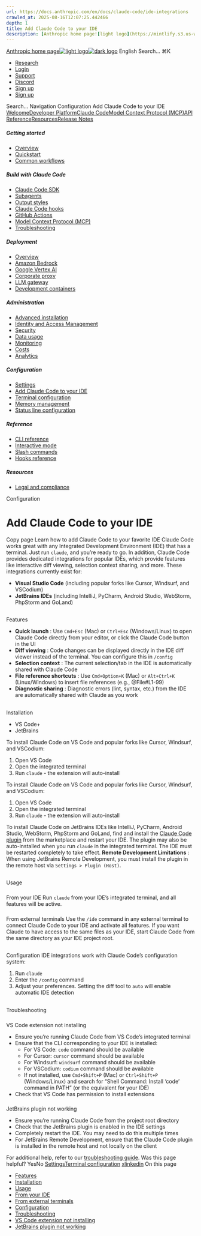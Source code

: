 ```yaml
---
url: https://docs.anthropic.com/en/docs/claude-code/ide-integrations
crawled_at: 2025-08-16T12:07:25.442466
depth: 1
title: Add Claude Code to your IDE
description: [Anthropic home page![light logo](https://mintlify.s3.us-west-1.amazonaws.com/anthropic/logo/light.svg)![dark logo](https://mintlify.s3.us-west-1.amazonaws.com/anthropic/logo/dark.svg)](https://docs.a...
---
```


[Anthropic home page![light logo](https://mintlify.s3.us-west-1.amazonaws.com/anthropic/logo/light.svg)![dark logo](https://mintlify.s3.us-west-1.amazonaws.com/anthropic/logo/dark.svg)](https://docs.anthropic.com/)
English
Search...
⌘K
  * [Research](https://www.anthropic.com/research)
  * [Login](https://console.anthropic.com/login)
  * [Support](https://support.anthropic.com/)
  * [Discord](https://www.anthropic.com/discord)
  * [Sign up](https://console.anthropic.com/login)
  * [Sign up](https://console.anthropic.com/login)


Search...
Navigation
Configuration
Add Claude Code to your IDE
[Welcome](https://docs.anthropic.com/en/home)[Developer Platform](https://docs.anthropic.com/en/docs/intro)[Claude Code](https://docs.anthropic.com/en/docs/claude-code/overview)[Model Context Protocol (MCP)](https://docs.anthropic.com/en/docs/mcp)[API Reference](https://docs.anthropic.com/en/api/messages)[Resources](https://docs.anthropic.com/en/resources/overview)[Release Notes](https://docs.anthropic.com/en/release-notes/overview)
##### Getting started
  * [Overview](https://docs.anthropic.com/en/docs/claude-code/overview)
  * [Quickstart](https://docs.anthropic.com/en/docs/claude-code/quickstart)
  * [Common workflows](https://docs.anthropic.com/en/docs/claude-code/common-workflows)


##### Build with Claude Code
  * [Claude Code SDK](https://docs.anthropic.com/en/docs/claude-code/sdk)
  * [Subagents](https://docs.anthropic.com/en/docs/claude-code/sub-agents)
  * [Output styles](https://docs.anthropic.com/en/docs/claude-code/output-styles)
  * [Claude Code hooks](https://docs.anthropic.com/en/docs/claude-code/hooks-guide)
  * [GitHub Actions](https://docs.anthropic.com/en/docs/claude-code/github-actions)
  * [Model Context Protocol (MCP)](https://docs.anthropic.com/en/docs/claude-code/mcp)
  * [Troubleshooting](https://docs.anthropic.com/en/docs/claude-code/troubleshooting)


##### Deployment
  * [Overview](https://docs.anthropic.com/en/docs/claude-code/third-party-integrations)
  * [Amazon Bedrock](https://docs.anthropic.com/en/docs/claude-code/amazon-bedrock)
  * [Google Vertex AI](https://docs.anthropic.com/en/docs/claude-code/google-vertex-ai)
  * [Corporate proxy](https://docs.anthropic.com/en/docs/claude-code/corporate-proxy)
  * [LLM gateway](https://docs.anthropic.com/en/docs/claude-code/llm-gateway)
  * [Development containers](https://docs.anthropic.com/en/docs/claude-code/devcontainer)


##### Administration
  * [Advanced installation](https://docs.anthropic.com/en/docs/claude-code/setup)
  * [Identity and Access Management](https://docs.anthropic.com/en/docs/claude-code/iam)
  * [Security](https://docs.anthropic.com/en/docs/claude-code/security)
  * [Data usage](https://docs.anthropic.com/en/docs/claude-code/data-usage)
  * [Monitoring](https://docs.anthropic.com/en/docs/claude-code/monitoring-usage)
  * [Costs](https://docs.anthropic.com/en/docs/claude-code/costs)
  * [Analytics](https://docs.anthropic.com/en/docs/claude-code/analytics)


##### Configuration
  * [Settings](https://docs.anthropic.com/en/docs/claude-code/settings)
  * [Add Claude Code to your IDE](https://docs.anthropic.com/en/docs/claude-code/ide-integrations)
  * [Terminal configuration](https://docs.anthropic.com/en/docs/claude-code/terminal-config)
  * [Memory management](https://docs.anthropic.com/en/docs/claude-code/memory)
  * [Status line configuration](https://docs.anthropic.com/en/docs/claude-code/statusline)


##### Reference
  * [CLI reference](https://docs.anthropic.com/en/docs/claude-code/cli-reference)
  * [Interactive mode](https://docs.anthropic.com/en/docs/claude-code/interactive-mode)
  * [Slash commands](https://docs.anthropic.com/en/docs/claude-code/slash-commands)
  * [Hooks reference](https://docs.anthropic.com/en/docs/claude-code/hooks)


##### Resources
  * [Legal and compliance](https://docs.anthropic.com/en/docs/claude-code/legal-and-compliance)


Configuration
# Add Claude Code to your IDE
Copy page
Learn how to add Claude Code to your favorite IDE
Claude Code works great with any Integrated Development Environment (IDE) that has a terminal. Just run `claude`, and you’re ready to go.
In addition, Claude Code provides dedicated integrations for popular IDEs, which provide features like interactive diff viewing, selection context sharing, and more. These integrations currently exist for:
  * **Visual Studio Code** (including popular forks like Cursor, Windsurf, and VSCodium)
  * **JetBrains IDEs** (including IntelliJ, PyCharm, Android Studio, WebStorm, PhpStorm and GoLand)


## 
[​](https://docs.anthropic.com/en/docs/claude-code/ide-integrations#features)
Features
  * **Quick launch** : Use `Cmd+Esc` (Mac) or `Ctrl+Esc` (Windows/Linux) to open Claude Code directly from your editor, or click the Claude Code button in the UI
  * **Diff viewing** : Code changes can be displayed directly in the IDE diff viewer instead of the terminal. You can configure this in `/config`
  * **Selection context** : The current selection/tab in the IDE is automatically shared with Claude Code
  * **File reference shortcuts** : Use `Cmd+Option+K` (Mac) or `Alt+Ctrl+K` (Linux/Windows) to insert file references (e.g., @File#L1-99)
  * **Diagnostic sharing** : Diagnostic errors (lint, syntax, etc.) from the IDE are automatically shared with Claude as you work


## 
[​](https://docs.anthropic.com/en/docs/claude-code/ide-integrations#installation)
Installation
  * VS Code+
  * JetBrains


To install Claude Code on VS Code and popular forks like Cursor, Windsurf, and VSCodium:
  1. Open VS Code
  2. Open the integrated terminal
  3. Run `claude` - the extension will auto-install


To install Claude Code on VS Code and popular forks like Cursor, Windsurf, and VSCodium:
  1. Open VS Code
  2. Open the integrated terminal
  3. Run `claude` - the extension will auto-install


To install Claude Code on JetBrains IDEs like IntelliJ, PyCharm, Android Studio, WebStorm, PhpStorm and GoLand, find and install the [Claude Code plugin](https://docs.anthropic.com/s/claude-code-jetbrains) from the marketplace and restart your IDE.
The plugin may also be auto-installed when you run `claude` in the integrated terminal. The IDE must be restarted completely to take effect.
**Remote Development Limitations** : When using JetBrains Remote Development, you must install the plugin in the remote host via `Settings > Plugin (Host)`.
## 
[​](https://docs.anthropic.com/en/docs/claude-code/ide-integrations#usage)
Usage
### 
[​](https://docs.anthropic.com/en/docs/claude-code/ide-integrations#from-your-ide)
From your IDE
Run `claude` from your IDE’s integrated terminal, and all features will be active.
### 
[​](https://docs.anthropic.com/en/docs/claude-code/ide-integrations#from-external-terminals)
From external terminals
Use the `/ide` command in any external terminal to connect Claude Code to your IDE and activate all features.
If you want Claude to have access to the same files as your IDE, start Claude Code from the same directory as your IDE project root.
## 
[​](https://docs.anthropic.com/en/docs/claude-code/ide-integrations#configuration)
Configuration
IDE integrations work with Claude Code’s configuration system:
  1. Run `claude`
  2. Enter the `/config` command
  3. Adjust your preferences. Setting the diff tool to `auto` will enable automatic IDE detection


## 
[​](https://docs.anthropic.com/en/docs/claude-code/ide-integrations#troubleshooting)
Troubleshooting
### 
[​](https://docs.anthropic.com/en/docs/claude-code/ide-integrations#vs-code-extension-not-installing)
VS Code extension not installing
  * Ensure you’re running Claude Code from VS Code’s integrated terminal
  * Ensure that the CLI corresponding to your IDE is installed: 
    * For VS Code: `code` command should be available
    * For Cursor: `cursor` command should be available
    * For Windsurf: `windsurf` command should be available
    * For VSCodium: `codium` command should be available
    * If not installed, use `Cmd+Shift+P` (Mac) or `Ctrl+Shift+P` (Windows/Linux) and search for “Shell Command: Install ‘code’ command in PATH” (or the equivalent for your IDE)
  * Check that VS Code has permission to install extensions


### 
[​](https://docs.anthropic.com/en/docs/claude-code/ide-integrations#jetbrains-plugin-not-working)
JetBrains plugin not working
  * Ensure you’re running Claude Code from the project root directory
  * Check that the JetBrains plugin is enabled in the IDE settings
  * Completely restart the IDE. You may need to do this multiple times
  * For JetBrains Remote Development, ensure that the Claude Code plugin is installed in the remote host and not locally on the client


For additional help, refer to our [troubleshooting guide](https://docs.anthropic.com/en/docs/claude-code/troubleshooting).
Was this page helpful?
YesNo
[Settings](https://docs.anthropic.com/en/docs/claude-code/settings)[Terminal configuration](https://docs.anthropic.com/en/docs/claude-code/terminal-config)
[x](https://x.com/AnthropicAI)[linkedin](https://www.linkedin.com/company/anthropicresearch)
On this page
  * [Features](https://docs.anthropic.com/en/docs/claude-code/ide-integrations#features)
  * [Installation](https://docs.anthropic.com/en/docs/claude-code/ide-integrations#installation)
  * [Usage](https://docs.anthropic.com/en/docs/claude-code/ide-integrations#usage)
  * [From your IDE](https://docs.anthropic.com/en/docs/claude-code/ide-integrations#from-your-ide)
  * [From external terminals](https://docs.anthropic.com/en/docs/claude-code/ide-integrations#from-external-terminals)
  * [Configuration](https://docs.anthropic.com/en/docs/claude-code/ide-integrations#configuration)
  * [Troubleshooting](https://docs.anthropic.com/en/docs/claude-code/ide-integrations#troubleshooting)
  * [VS Code extension not installing](https://docs.anthropic.com/en/docs/claude-code/ide-integrations#vs-code-extension-not-installing)
  * [JetBrains plugin not working](https://docs.anthropic.com/en/docs/claude-code/ide-integrations#jetbrains-plugin-not-working)


